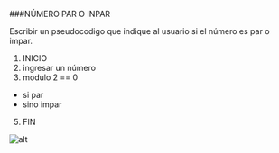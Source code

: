 ###NÚMERO PAR O INPAR

Escribir un pseudocodigo que indique al usuario si el número es par o impar.

1. INICIO
2. ingresar un número
2. modulo 2 == 0
  * si par
  * sino impar
5. FIN

![alt](http://4.1m.yt/E2B372q.jpg)
